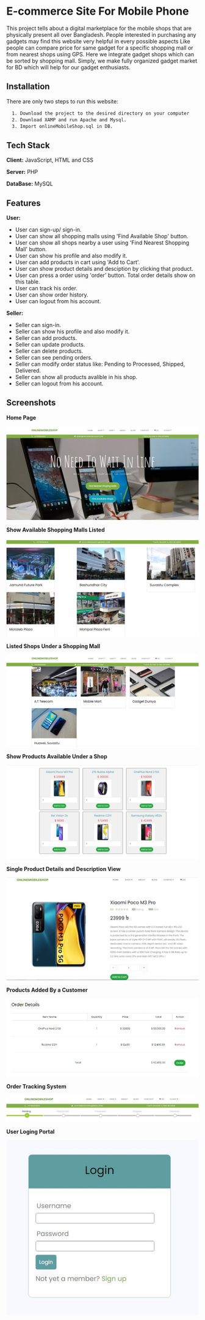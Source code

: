 
# E-commerce Site For Mobile Phone

This project tells about a digital marketplace for the mobile shops that are physically
present all over Bangladesh. People interested in purchasing any gadgets may find this
website very helpful in every possible aspects Like people can compare price for same
gadget for a specific shopping mall or from nearest shops using GPS. Here we integrate
gadget shops which can be sorted by shopping mall. Simply, we make fully organized
gadget market for BD which will help for our gadget enthusiasts.


## Installation

There are only two steps to run this website:

```bash
  1. Download the project to the desired directory on your computer
  2. Download XAMP and run Apache and Mysql.
  3. Import onlineMobileShop.sql in DB.
```
    
## Tech Stack

**Client:** JavaScript, HTML and CSS

**Server:** PHP

**DataBase:** MySQL

  
## Features
   **User:**
- User can sign-up/ sign-in.
- User can show all shopping malls using 'Find Available Shop' button.
- User can show all shops nearby a user using 'Find Nearest Shopping Mall' button.
- User can show his profile and also modify it.
- User can add products in cart using 'Add to Cart'.
- User can show product details and desciption by clicking that product.
- User can press a order using 'order' button. Total order details show on this table.
- User can track his order.
- User can show order history.
- User can logout from his account.

 **Seller:**
- Seller can sign-in.
- Seller can show his profile and also modify it.
- Seller can add products.
- Seller can update products.
- Seller can delete products.
- Seller can see pending orders.
- Seller can modify order status like: Pending to Processed, Shipped, Delivered.
- Seller can show all products avalible in his shop.
- Seller can logout from his account.


## Screenshots
**Home Page**

![alt text](https://github.com/uchchwas1/OnlineMobileshop/blob/main/Project%20Pictures/Capture.JPG?raw=true)

**Show Available Shopping Malls Listed**

![alt text](https://github.com/uchchwas1/OnlineMobileshop/blob/main/Project%20Pictures/availble%20shopping%20mall.JPG?raw=true)


**Listed Shops Under a Shopping Mall**

![alt text](https://github.com/uchchwas1/OnlineMobileshop/blob/main/Project%20Pictures/listed%20a%20shops%20under%20a%20shopping%20mall.JPG?raw=true)


**Show Products Available Under a Shop**

![alt text](https://github.com/uchchwas1/OnlineMobileshop/blob/main/Project%20Pictures/products%20under%20a%20shop.JPG?raw=true)


**Single Product Details and Description View**

![alt text](https://github.com/uchchwas1/OnlineMobileshop/blob/main/Project%20Pictures/single%20product%20details.JPG?raw=true)


**Products Added By a Customer**

![alt text](https://github.com/uchchwas1/OnlineMobileshop/blob/main/Project%20Pictures/products%20added%20to%20cart.JPG?raw=true)


**Order Tracking System**

![alt text](https://github.com/uchchwas1/OnlineMobileshop/blob/main/Project%20Pictures/ordere%20tracking%20system.JPG?raw=true)


**User Loging Portal**

![alt text](https://github.com/uchchwas1/OnlineMobileshop/blob/main/Project%20Pictures/login%20portal.JPG?raw=true)

